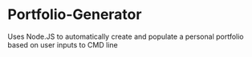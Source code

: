 # Portfolio-Generator
Uses Node.JS to automatically create and populate a personal portfolio based on user inputs to CMD line
